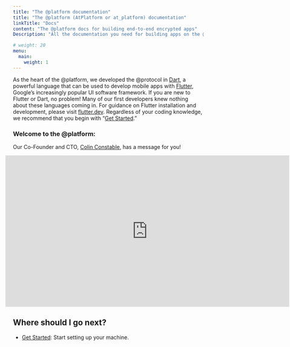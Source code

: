 ```yaml
---
title: "The @platform documentation"
title: "The @platform (AtPlatform or at_platform) documentation"
linkTitle: "Docs"
content: "The @platform docs for building end-to-end encrypted apps"
Description: "All the documentation you need for building apps on the @platform"

# weight: 20
menu:
  main:
    weight: 1
---
```


As the heart of the @platform, we developed the @protocol in [Dart](https://dart.dev/), a powerful language that can be used to develop mobile apps with [Flutter](https://flutter.dev/), Google’s increasingly popular UI software framework. If you are new to Flutter or Dart, no problem! Many of our first developers knew nothing about these languages coming in. For guidance on Flutter installation and development, please visit [flutter.dev](https://flutter.dev). Regardless of your coding knowledge, we recommend that you begin with “[Get Started](/docs/get-started/).”


### Welcome to the @platform:
Our Co-Founder and CTO, [Colin Constable](https://www.linkedin.com/in/colinconstable/), has a message for you!

<iframe src="https://player.vimeo.com/video/472448831?title=0&amp;byline=0&amp;portrait=0" class="video-frame" style="position:relative;top:0;left:-20px;width:750px;height:400px;" frameborder="0" allow="autoplay; fullscreen" allowfullscreen="true"></iframe>


## Where should I go next?

* [Get Started](/docs/get-started/): Start setting up your machine.
